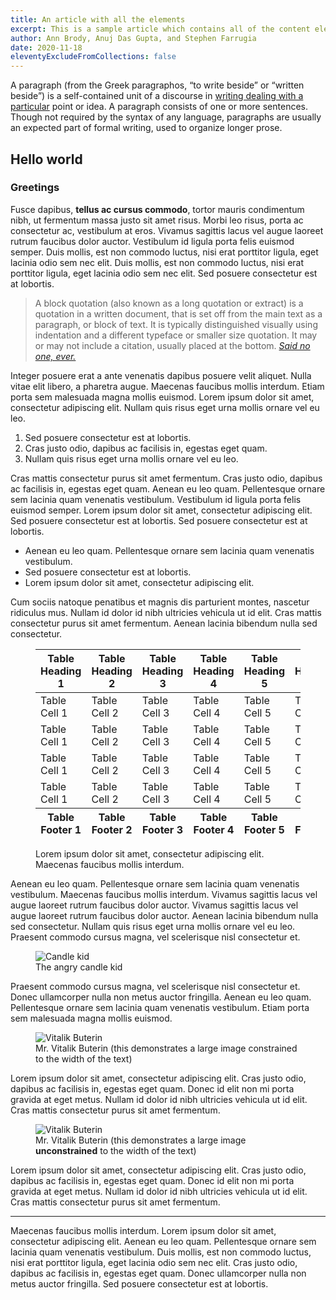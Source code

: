 ```yaml
---
title: An article with all the elements
excerpt: This is a sample article which contains all of the content element types so we can see how they all look.
author: Ann Brody, Anuj Das Gupta, and Stephen Farrugia
date: 2020-11-18
eleventyExcludeFromCollections: false
---
```


A paragraph (from the Greek paragraphos, “to write beside” or “written beside”) is a self-contained unit of a discourse in <a href="#!">writing dealing with a particular</a> point or idea. A paragraph consists of one or more sentences. Though not required by the syntax of any language, paragraphs are usually an expected part of formal writing, used to organize longer prose.

## Hello world
### Greetings 
Fusce dapibus, **tellus ac cursus commodo**, tortor mauris condimentum nibh, ut fermentum massa justo sit amet risus. Morbi leo risus, porta ac consectetur ac, vestibulum at eros. Vivamus sagittis lacus vel augue laoreet rutrum faucibus dolor auctor. Vestibulum id ligula porta felis euismod semper. Duis mollis, est non commodo luctus, nisi erat porttitor ligula, eget lacinia odio sem nec elit. Duis mollis, est non commodo luctus, nisi erat porttitor ligula, eget lacinia odio sem nec elit. Sed posuere consectetur est at lobortis.

> A block quotation (also known as a long quotation or extract) is a quotation in a written document, that is set off from the main text as a paragraph, or block of text.
> It is typically distinguished visually using indentation and a different typeface or smaller size quotation. It may or may not include a citation, usually placed at the bottom.
> <cite><a href="#!">Said no one, ever.</a></cite>

Integer posuere erat a ante venenatis dapibus posuere velit aliquet. Nulla vitae elit libero, a pharetra augue. Maecenas faucibus mollis interdum. Etiam porta sem malesuada magna mollis euismod. Lorem ipsum dolor sit amet, consectetur adipiscing elit. Nullam quis risus eget urna mollis ornare vel eu leo.

1. Sed posuere consectetur est at lobortis.
2. Cras justo odio, dapibus ac facilisis in, egestas eget quam.
3. Nullam quis risus eget urna mollis ornare vel eu leo.

Cras mattis consectetur purus sit amet fermentum. Cras justo odio, dapibus ac facilisis in, egestas eget quam. Aenean eu leo quam. Pellentesque ornare sem lacinia quam venenatis vestibulum. Vestibulum id ligula porta felis euismod semper. Lorem ipsum dolor sit amet, consectetur adipiscing elit. Sed posuere consectetur est at lobortis. Sed posuere consectetur est at lobortis.

- Aenean eu leo quam. Pellentesque ornare sem lacinia quam venenatis vestibulum.
- Sed posuere consectetur est at lobortis.
- Lorem ipsum dolor sit amet, consectetur adipiscing elit.

Cum sociis natoque penatibus et magnis dis parturient montes, nascetur ridiculus mus. Nullam id dolor id nibh ultricies vehicula ut id elit. Cras mattis consectetur purus sit amet fermentum. Aenean lacinia bibendum nulla sed consectetur.

<figure>
<table>
  <thead>
    <tr>
      <th>Table Heading 1</th>
      <th>Table Heading 2</th>
      <th>Table Heading 3</th>
      <th>Table Heading 4</th>
      <th>Table Heading 5</th>
      <th>Table Heading 6</th>
      <th>Table Heading 7</th>
      <th>Table Heading 8</th>
      <th>Table Heading 9</th>
    </tr>
  </thead>
  <tfoot>
    <tr>
      <th>Table Footer 1</th>
      <th>Table Footer 2</th>
      <th>Table Footer 3</th>
      <th>Table Footer 4</th>
      <th>Table Footer 5</th>
      <th>Table Footer 6</th>
      <th>Table Footer 7</th>
      <th>Table Footer 8</th>
      <th>Table Footer 9</th>
    </tr>
  </tfoot>
  <tbody>
    <tr>
      <td>Table Cell 1</td>
      <td>Table Cell 2</td>
      <td>Table Cell 3</td>
      <td>Table Cell 4</td>
      <td>Table Cell 5</td>
      <td>Table Cell 6</td>
      <td>Table Cell 7</td>
      <td>Table Cell 8</td>
      <td>Table Cell 9</td>
    </tr>
    <tr>
      <td>Table Cell 1</td>
      <td>Table Cell 2</td>
      <td>Table Cell 3</td>
      <td>Table Cell 4</td>
      <td>Table Cell 5</td>
      <td>Table Cell 6</td>
      <td>Table Cell 7</td>
      <td>Table Cell 8</td>
      <td>Table Cell 9</td>
    </tr>
    <tr>
      <td>Table Cell 1</td>
      <td>Table Cell 2</td>
      <td>Table Cell 3</td>
      <td>Table Cell 4</td>
      <td>Table Cell 5</td>
      <td>Table Cell 6</td>
      <td>Table Cell 7</td>
      <td>Table Cell 8</td>
      <td>Table Cell 9</td>
    </tr>
    <tr>
      <td>Table Cell 1</td>
      <td>Table Cell 2</td>
      <td>Table Cell 3</td>
      <td>Table Cell 4</td>
      <td>Table Cell 5</td>
      <td>Table Cell 6</td>
      <td>Table Cell 7</td>
      <td>Table Cell 8</td>
      <td>Table Cell 9</td>
    </tr>
  </tbody>
</table>
  <figcaption>Lorem ipsum dolor sit amet, consectetur adipiscing elit. Maecenas faucibus mollis interdum.</figcaption>
</figure>

Aenean eu leo quam. Pellentesque ornare sem lacinia quam venenatis vestibulum. Maecenas faucibus mollis interdum. Vivamus sagittis lacus vel augue laoreet rutrum faucibus dolor auctor. Vivamus sagittis lacus vel augue laoreet rutrum faucibus dolor auctor. Aenean lacinia bibendum nulla sed consectetur. Nullam quis risus eget urna mollis ornare vel eu leo. Praesent commodo cursus magna, vel scelerisque nisl consectetur et.

<figure>
  <img src="https://www.reactiongifs.com/r/2013/01/birthdaycandleblower.gif" alt="Candle kid">
  <figcaption>The angry candle kid</figcaption>
</figure>

Praesent commodo cursus magna, vel scelerisque nisl consectetur et. Donec ullamcorper nulla non metus auctor fringilla. Aenean eu leo quam. Pellentesque ornare sem lacinia quam venenatis vestibulum. Etiam porta sem malesuada magna mollis euismod.

<figure class="article-image-constrained">
  <img src="https://theblockchainland.com/wp-content/uploads/2018/06/Vitalik-Buterin.png" alt="Vitalik Buterin">
  <figcaption>Mr. Vitalik Buterin (this demonstrates a large image constrained to the width of the text)</figcaption>
</figure>

Lorem ipsum dolor sit amet, consectetur adipiscing elit. Cras justo odio, dapibus ac facilisis in, egestas eget quam. Donec id elit non mi porta gravida at eget metus. Nullam id dolor id nibh ultricies vehicula ut id elit. Cras mattis consectetur purus sit amet fermentum.

<figure>
  <img src="https://theblockchainland.com/wp-content/uploads/2018/06/Vitalik-Buterin.png" alt="Vitalik Buterin">
  <figcaption>Mr. Vitalik Buterin (this demonstrates a large image <strong>unconstrained</strong> to the width of the text)</figcaption>
</figure>

Lorem ipsum dolor sit amet, consectetur adipiscing elit. Cras justo odio, dapibus ac facilisis in, egestas eget quam. Donec id elit non mi porta gravida at eget metus. Nullam id dolor id nibh ultricies vehicula ut id elit. Cras mattis consectetur purus sit amet fermentum.

------------------

Maecenas faucibus mollis interdum. Lorem ipsum dolor sit amet, consectetur adipiscing elit. Aenean eu leo quam. Pellentesque ornare sem lacinia quam venenatis vestibulum. Duis mollis, est non commodo luctus, nisi erat porttitor ligula, eget lacinia odio sem nec elit. Cras justo odio, dapibus ac facilisis in, egestas eget quam. Donec ullamcorper nulla non metus auctor fringilla. Sed posuere consectetur est at lobortis.
